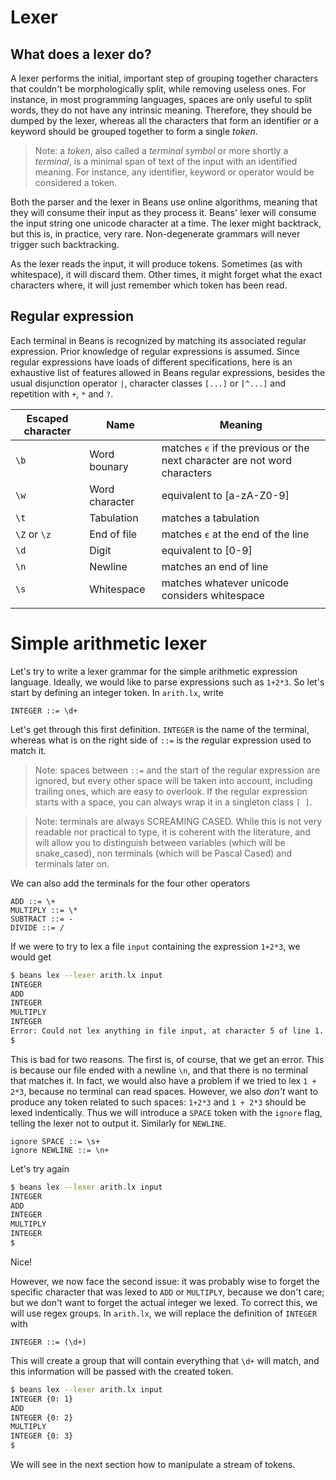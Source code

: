 # Lexer

## What does a lexer do?

A lexer performs the initial, important step of grouping together characters that couldn't be
morphologically split, while removing useless ones. For instance, in most programming languages,
spaces are only useful to split words, they do not have any intrinsic meaning. Therefore, they
should be dumped by the lexer, whereas all the characters that form an identifier or a keyword
should be grouped together to form a single *token*.

> Note: a *token*, also called a *terminal symbol* or more shortly a *terminal*, is a minimal
> span of text of the input with an identified meaning. For instance, any identifier, keyword
> or operator would be considered a token.

Both the parser and the lexer in Beans use online algorithms, meaning that they will consume 
their input as they process it. Beans' lexer will consume the input string one unicode character
at a time. The lexer might backtrack, but this is, in practice, very rare. Non-degenerate 
grammars will never trigger such backtracking.

As the lexer reads the input, it will produce tokens. Sometimes (as with whitespace), it will
discard them. Other times, it might forget what the exact characters where, it will just remember
which token has been read.

## Regular expression

Each terminal in Beans is recognized by matching its associated regular expression. Prior 
knowledge of regular expressions is assumed. Since regular expressions have loads of different
specifications, here is an exhaustive list of features allowed in Beans regular expressions,
besides the usual disjunction operator `|`, character classes `[...]` or `[^...]` and repetition
with `+`, `*` and `?`.

| Escaped character | Name           | Meaning                                                                   |
|-------------------|----------------|---------------------------------------------------------------------------|
| `\b`              | Word bounary   | matches `ϵ` if the previous or the next character are not word characters |
| `\w`              | Word character | equivalent to [a-zA-Z0-9]                                                 |
| `\t`              | Tabulation     | matches a tabulation                                                      |
| `\Z` or `\z`      | End of file    | matches `ϵ` at the end of the line                                        |
| `\d`              | Digit          | equivalent to [0-9]                                                       |
| `\n`              | Newline        | matches an end of line                                                    |
| `\s`              | Whitespace     | matches whatever unicode considers whitespace                             |
|                   |                |                                                                           |

# Simple arithmetic lexer

Let's try to write a lexer grammar for the simple arithmetic expression language. Ideally, we 
would like to parse expressions such as `1+2*3`. So let's start by defining an integer token.
In `arith.lx`, write
```beans-lx
INTEGER ::= \d+
```
Let's get through this first definition. `INTEGER` is the name of the terminal, whereas what is
on the right side of `::=` is the regular expression used to match it.

> Note: spaces between `::=` and the start of the regular expression are ignored, but every other
> space will be taken into account, including trailing ones, which are easy to overlook. If the
> regular expression starts with a space, you can always wrap it in a singleton class `[ ]`.

> Note: terminals are always SCREAMING CASED. While this is not very readable nor practical to
> type, it is coherent with the literature, and will allow you to distinguish between variables
> (which will be snake_cased), non terminals (which will be Pascal Cased) and terminals later on.

We can also add the terminals for the four other operators
```beans-lx
ADD ::= \+
MULTIPLY ::= \*
SUBTRACT ::= -
DIVIDE ::= /
```
If we were to try to lex a file `input` containing the expression `1+2*3`, we would get
```bash
$ beans lex --lexer arith.lx input
INTEGER
ADD
INTEGER
MULTIPLY
INTEGER
Error: Could not lex anything in file input, at character 5 of line 1.
$
```
This is bad for two reasons. The first is, of course, that we get an error. This is because our 
file ended with a newline `\n`, and that there is no terminal that matches it. In fact, we would
also have a problem if we tried to lex `1 + 2*3`, because no terminal can read spaces. However,
we also *don't* want to produce any token related to such spaces: `1+2*3` and `1 + 2*3` should
be lexed indentically. Thus we will introduce a `SPACE` token with the `ignore` flag, telling
the lexer not to output it. Similarly for `NEWLINE`.
```beanx-lx
ignore SPACE ::= \s+
ignore NEWLINE ::= \n+
```
Let's try again
```bash
$ beans lex --lexer arith.lx input
INTEGER
ADD
INTEGER
MULTIPLY
INTEGER
$
```
Nice!

However, we now face the second issue: it was probably wise to forget the specific character that
was lexed to `ADD` or `MULTIPLY`, because we don't care; but we don't want to forget the actual
integer we lexed. To correct this, we will use regex groups. In `arith.lx`, we will replace the
definition of `INTEGER` with
```beans-lx
INTEGER ::= (\d+)
```
This will create a group that will contain everything that `\d+` will match, and this information
will be passed with the created token.
```bash
$ beans lex --lexer arith.lx input
INTEGER {0: 1}
ADD
INTEGER {0: 2}
MULTIPLY
INTEGER {0: 3}
$
```
We will see in the next section how to manipulate a stream of tokens.

